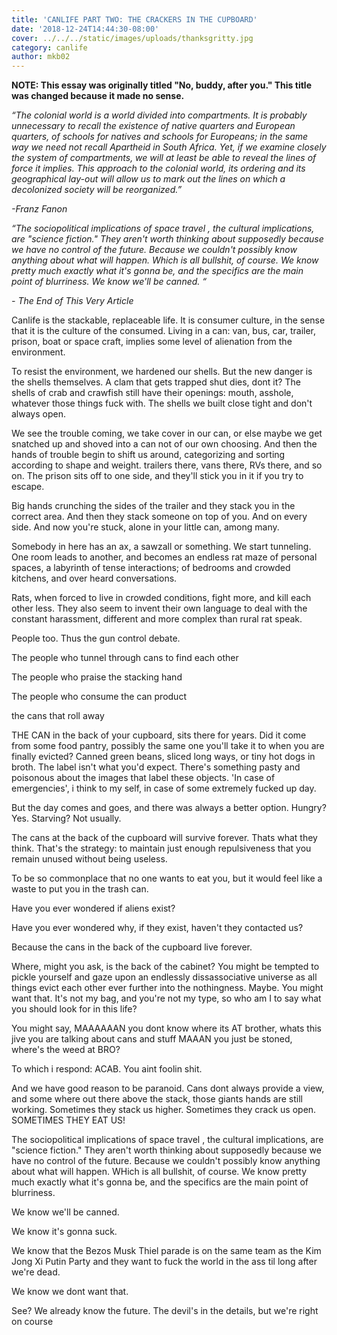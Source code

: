```yaml
---
title: 'CANLIFE PART TWO: THE CRACKERS IN THE CUPBOARD'
date: '2018-12-24T14:44:30-08:00'
cover: ../../../static/images/uploads/thanksgritty.jpg
category: canlife
author: mkb02
---
```

**NOTE: This essay was originally titled "No, buddy, after you." This title was changed because it made no sense.**

_“The colonial world is a world divided into compartments. It is probably unnecessary to recall the existence of native quarters and European quarters, of schools for natives and schools for Europeans; in the same way we need not recall Apartheid in South Africa. Yet, if we examine closely the system of compartments, we will at least be able to reveal the lines of force it implies. This approach to the colonial world, its ordering and its geographical lay-out will allow us to mark out the lines on which a decolonized society will be reorganized.”_

_\-Franz Fanon_

_“The sociopolitical implications of space travel , the cultural implications, are "science fiction." They aren't worth thinking about supposedly because we have no control of the future. Because we couldn't possibly know anything about what will happen. Which is all bullshit, of course. We know pretty much exactly what it's gonna be, and the specifics are the main point of blurriness. We know we'll be canned. “_

_\- The End of This Very Article_

 Canlife is the stackable, replaceable life. It is consumer culture, in the sense that it is the culture of the consumed. Living in a can: van, bus, car, trailer, prison, boat or space craft, implies some level of alienation from the environment. 

To resist the environment, we hardened our shells. But the new danger is the shells themselves. A clam that gets trapped shut dies, dont it? The shells of crab and crawfish still have their openings: mouth, asshole, whatever those things fuck with. The shells we built close tight and don't always open. 

We see the trouble coming, we take cover in our can, or else maybe we get snatched up and shoved into a can not of our own choosing. And then the hands of trouble begin to shift us around, categorizing and sorting according to shape and weight. trailers there, vans there, RVs there, and so on. The prison sits off to one side, and they'll stick you in it if you try to escape.

Big hands crunching the sides of the trailer and they stack you in the correct area. And then they stack someone on top of you. And on every side. And now you're stuck, alone in your little can, among many.

Somebody in here has an ax, a sawzall or something. We start tunneling. One room leads to another, and becomes an endless rat maze of personal spaces, a labyrinth of tense interactions; of bedrooms and crowded kitchens, and over heard conversations.

Rats, when forced to live in crowded conditions, fight more, and kill each other less. They also seem to invent their own language to deal with the constant harassment, different and more complex than rural rat speak.

People too. Thus the gun control debate.

The people who tunnel through cans to find each other

The people who praise the stacking hand

The people who consume the can product

the cans that roll away

THE CAN in the back of your cupboard, sits there for years. Did it come from some food pantry, possibly the same one you'll take it to when you are finally evicted? Canned green beans, sliced long ways, or tiny hot dogs in broth. The label isn't what you'd expect. There's something pasty and poisonous about the images that label these objects. 'In case of emergencies', i think to my self, in case of some extremely fucked up day. 

But the day comes and goes, and there was always a better option. Hungry? Yes. Starving? Not usually.

The cans at the back of the cupboard will survive forever. Thats what they think. That's the strategy: to maintain just enough repulsiveness that you remain unused without being useless. 

To be so commonplace that no one wants to eat you, but it would feel like a waste to put you in the trash can.

Have you ever wondered if aliens exist? 

Have you ever wondered why, if they exist, haven't they contacted us?

Because the cans in the back of the cupboard live forever.

Where, might you ask, is the back of the cabinet? You might be tempted to pickle yourself and gaze upon an endlessly dissassociative universe as all things evict each other ever further into the nothingness. Maybe. You might want that. It's not my bag, and you're not my type, so who am I to say what you should look for in this life?

You  might say, MAAAAAAN you dont know where its AT brother, whats this jive you are talking about cans and stuff MAAAN  you just be stoned, where's the weed at BRO?

To which i respond: ACAB. You aint foolin shit. 

And we have good reason to be paranoid. Cans dont always provide a view, and some where out there above the stack, those giants hands are still working. Sometimes they stack us higher. Sometimes they crack us open. SOMETIMES THEY EAT US!

The sociopolitical implications of space travel , the cultural implications, are "science fiction." They aren't worth thinking about supposedly because we have no control of the future. Because we couldn't possibly know anything about what will happen. WHich is all bullshit, of course. We know pretty much exactly what it's gonna be, and the specifics are the main point of blurriness. 

We know we'll be canned.

We know it's gonna suck.

We know that the Bezos Musk Thiel parade is on the same team as the Kim Jong Xi Putin Party and they want to fuck the world in the ass til long after we're dead.

We know we dont want that.

See? We already know the future. The devil's in the details, but we're right on course
